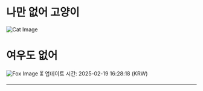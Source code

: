 
# 나만 없어 고양이

![Cat Image](https://cdn2.thecatapi.com/images/cjl.jpg)

# 여우도 없어
![Fox Image](https://randomfox.ca/images/59.jpg)
⏳ 업데이트 시간: 2025-02-19 16:28:18 (KRW)

---

